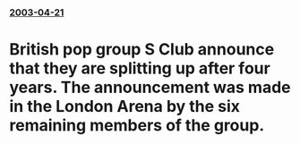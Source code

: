 ### [2003-04-21](/news/2003/04/21/index.md)

#  British pop group S Club announce that they are splitting up after four years. The announcement was made in the London Arena by the six remaining members of the group.



